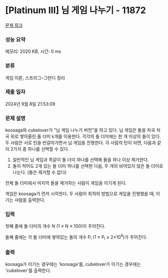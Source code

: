 # [Platinum III] 님 게임 나누기 - 11872 

[문제 링크](https://www.acmicpc.net/problem/11872) 

### 성능 요약

메모리: 2020 KB, 시간: 0 ms

### 분류

게임 이론, 스프라그–그런디 정리

### 제출 일자

2024년 9월 8일 21:53:09

### 문제 설명

<p>koosaga와 cubelover가 "님 게임 나누기 버전"을 하고 있다. 님 게임은 돌을 차곡 차곡 위로 쌓아올린 돌 더미 k개를 이용한다. 각각의 돌 더미에는 한 개 이상의 돌이 있다. 두 사람은 서로 턴을 번갈아가면서 님 게임을 진행한다. 각 사람의 턴이 되면, 다음과 같이 2가지 중 하나를 선택할 수 있다.</p>

<ol>
	<li>일반적인 님 게임과 똑같이 돌 더미 하나를 선택해 돌을 하나 이상 제거한다.</li>
	<li>돌이 적어도 2개 있는 돌 더미 하나를 선택한 다음, 두 개의 비어있지 않은 돌 더미로 나눈다. (돌은 제거할 수 없다)</li>
</ol>

<p>전체 돌 더미에서 마지막 돌을 제거하는 사람이 게임을 이기게 된다. </p>

<p>게임은 koosaga가 먼저 시작한다. 두 사람이 최적의 방법으로 게임을 진행했을 때, 이기는 사람을 출력한다.</p>

### 입력 

 <p>첫째 줄에 돌 더미의 개수 N (1 ≤ N ≤ 100)이 주어진다.</p>

<p>둘째 줄에는 각 돌 더미에 쌓여있는 돌의 개수 P<sub>i</sub> (1 ≤ P<sub>i</sub> ≤ 2×10<sup>9</sup>)가 주어진다.</p>

### 출력 

 <p>koosaga가 이기는 경우에는 'koosaga'를, cubelover가 이기는 경우에는 'cubelover'를 출력한다.</p>


